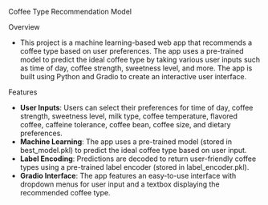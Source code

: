 Coffee Type Recommendation Model

Overview
- This project is a machine learning-based web app that recommends a coffee type based on user preferences. The app uses a pre-trained model to predict the ideal coffee type by taking various user inputs such as time of day, coffee strength, sweetness level, and more. The app is built using Python and Gradio to create an interactive user interface.

Features
- **User Inputs**: Users can select their preferences for time of day, coffee strength, sweetness level, milk type, coffee temperature, flavored coffee, caffeine tolerance, coffee bean, coffee size, and dietary preferences.
- **Machine Learning**: The app uses a pre-trained model (stored in best_model.pkl) to predict the ideal coffee type based on user input.
- **Label Encoding**: Predictions are decoded to return user-friendly coffee types using a pre-trained label encoder (stored in label_encoder.pkl).
- **Gradio Interface**: The app features an easy-to-use interface with dropdown menus for user input and a textbox displaying the recommended coffee type.
